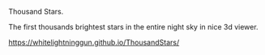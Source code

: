 Thousand Stars.

The first thousands brightest stars in the entire night sky in nice 3d viewer.

https://whitelightninggun.github.io/ThousandStars/
